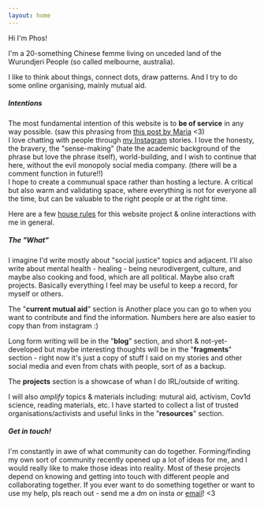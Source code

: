 ```yaml
---
layout: home
---
```


Hi I'm Phos!  

I'm a 20-something Chinese femme living on unceded land of the Wurundjeri People (so called melbourne, australia).  

I like to think about things, connect dots, draw patterns. And I try to do some online organising, mainly mutual aid.


##### Intentions

The most fundamental intention of this website is to **be of service** in any way possible. (saw this phrasing from [this post by Maria](https://www.instagram.com/p/C2ag_8kAec7/) <3)   
I love chatting with people through [my Instagram](https://www.instagram.com/phomnomnom/) stories. I love the honesty, the bravery, the "sense-making" (hate the academic background of the phrase but love the phrase itself), world-building, and I wish to continue that here, without the evil monopoly social media company. (there will be a comment function in future!!)  
I hope to create a communual space rather than hosting a lecture. A critical but also warm and validating space, where everything is not for everyone all the time, but can be valuable to the right people or at the right time.  

Here are a few [house rules](https://phosworld.xyz/house-rules) for this website project & online interactions with me in general.  


##### The "What"

I imagine I'd write mostly about "social justice" topics and adjacent. I'll also write about mental health - healing - being neurodivergent, culture, and maybe also cooking and food, which are all political. Maybe also craft projects. Basically everything I feel may be useful to keep a record, for myself or others. 

The "**current mutual aid**" section is Another place you can go to when you want to contribute and find the information. Numbers here are also easier to copy than from instagram :)  

Long form writing will be in the "**blog**" section, and short & not-yet-developed but maybe interesting thoughts will be in the "**fragments**" section - right now it's just a copy of stuff I said on my stories and other social media and even from chats with people, sort of as a backup.  

The **projects** section is a showcase of whan I do IRL/outside of writing.  

I will also *amplify* topics & materials including: mutural aid, activism, Cov1d science, reading materials, etc. I have started to collect a list of trusted organisations/activists and useful links in the "**resources**" section.  


##### Get in touch!

I'm constantly in awe of what community can do together. Forming/finding my own sort of community recently opened up a lot of ideas for me, and I would really like to make those ideas into reality. Most of these projects depend on knowing and getting into touch with different people and collaborating together. If you ever want to do something together or want to use my help, pls reach out - send me a dm on insta or [email](mailto:contact.phosworld@protonmail.com)! <3


